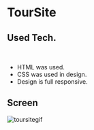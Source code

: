 # TourSite
<h2>Used Tech.</h2><br>
<ul>
  
  <li>HTML was used.</li>
  <li>CSS was used in design.</li>
  <li>Design is full responsive.</li>
</ul>

<h2>Screen</h2>

![toursitegif](https://github.com/mehmetalikimici/TourSite/assets/115737497/64450a48-9beb-47a9-b53e-30901127d0d8)
